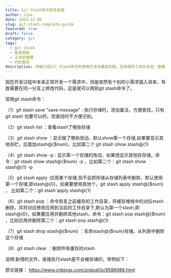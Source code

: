 ```yaml
---
title: Git Stash命令完全指南
author: Jinx
date: 2023-12-05
slug: git-stash-complete-guide
featured: true
draft: false
category: git
tags:
  - git stash
  - 版本控制
  - 工作区管理
  - 代码暂存
description: 详细介绍Git Stash命令的使用方法与最佳实践，包括保存工作区状态、查看stash列表、应用与删除stash等常用操作，以及在多任务开发场景下的实际应用案例
---
```


因在开发过程中本来正常开发一个需求中，但是突然有个别的小需求插入进来，导致需要在同一分支上修改代码，这是就可以用到git stash命令了。

<!-- more -->

常用git stash命令：

（1）git stash save "save message" : 执行存储时，添加备注，方便查找，只有git stash 也要可以的，但查找时不方便识别。

（2）git stash list ：查看stash了哪些存储

（3）git stash show ：显示做了哪些改动，默认show第一个存储,如果要显示其他存贮，后面加stash@{$num}，比如第二个 git stash show stash@{1}

（4）git stash show -p : 显示第一个存储的改动，如果想显示其他存存储，命令：git stash show stash@{$num} -p ，比如第二个：git stash show stash@{1} -p

（5）git stash apply :应用某个存储,但不会把存储从存储列表中删除，默认使用第一个存储,即stash@{0}，如果要使用其他个，git stash apply stash@{$num} ， 比如第二个：git stash apply stash@{1}

（6）git stash pop ：命令恢复之前缓存的工作目录，将缓存堆栈中的对应stash删除，并将对应修改应用到当前的工作目录下,默认为第一个stash,即stash@{0}，如果要应用并删除其他stash，命令：git stash pop stash@{$num} ，比如应用并删除第二个：git stash pop stash@{1}

（7）git stash drop stash@{$num} ：丢弃stash@{$num}存储，从列表中删除这个存储

（8）git stash clear ：删除所有缓存的stash

说明:新增的文件，直接执行stash是不会被存储的，举例如下：

原文链接：
https://www.cnblogs.com/zndxall/p/9586088.html

